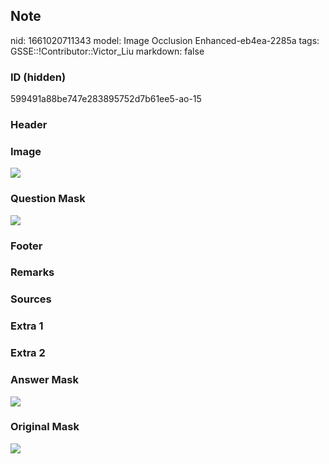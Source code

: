 ## Note
nid: 1661020711343
model: Image Occlusion Enhanced-eb4ea-2285a
tags: GSSE::!Contributor::Victor_Liu
markdown: false

### ID (hidden)
599491a88be747e283895752d7b61ee5-ao-15

### Header


### Image
<img src="tmp8qbv8a3m.png">

### Question Mask
<img src="599491a88be747e283895752d7b61ee5-ao-15-Q.svg">

### Footer


### Remarks


### Sources


### Extra 1


### Extra 2


### Answer Mask
<img src="599491a88be747e283895752d7b61ee5-ao-15-A.svg">

### Original Mask
<img src="599491a88be747e283895752d7b61ee5-ao-O.svg">
